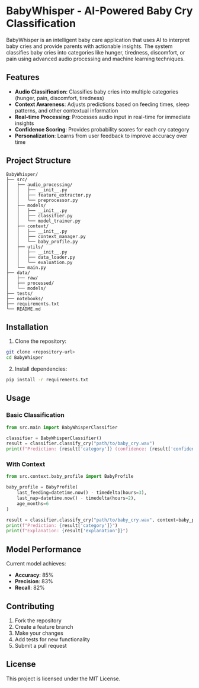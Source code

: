 # BabyWhisper - AI-Powered Baby Cry Classification

BabyWhisper is an intelligent baby care application that uses AI to interpret baby cries and provide parents with actionable insights. The system classifies baby cries into categories like hunger, tiredness, discomfort, or pain using advanced audio processing and machine learning techniques.

## Features

- **Audio Classification**: Classifies baby cries into multiple categories (hunger, pain, discomfort, tiredness)
- **Context Awareness**: Adjusts predictions based on feeding times, sleep patterns, and other contextual information
- **Real-time Processing**: Processes audio input in real-time for immediate insights
- **Confidence Scoring**: Provides probability scores for each cry category
- **Personalization**: Learns from user feedback to improve accuracy over time

## Project Structure

```
BabyWhisper/
├── src/
│   ├── audio_processing/
│   │   ├── __init__.py
│   │   ├── feature_extractor.py
│   │   └── preprocessor.py
│   ├── models/
│   │   ├── __init__.py
│   │   ├── classifier.py
│   │   └── model_trainer.py
│   ├── context/
│   │   ├── __init__.py
│   │   ├── context_manager.py
│   │   └── baby_profile.py
│   ├── utils/
│   │   ├── __init__.py
│   │   ├── data_loader.py
│   │   └── evaluation.py
│   └── main.py
├── data/
│   ├── raw/
│   ├── processed/
│   └── models/
├── tests/
├── notebooks/
├── requirements.txt
└── README.md
```

## Installation

1. Clone the repository:
```bash
git clone <repository-url>
cd BabyWhisper
```

2. Install dependencies:
```bash
pip install -r requirements.txt
```

## Usage

### Basic Classification
```python
from src.main import BabyWhisperClassifier

classifier = BabyWhisperClassifier()
result = classifier.classify_cry("path/to/baby_cry.wav")
print(f"Prediction: {result['category']} (confidence: {result['confidence']:.2f})")
```

### With Context
```python
from src.context.baby_profile import BabyProfile

baby_profile = BabyProfile(
    last_feeding=datetime.now() - timedelta(hours=3),
    last_nap=datetime.now() - timedelta(hours=2),
    age_months=6
)

result = classifier.classify_cry("path/to/baby_cry.wav", context=baby_profile)
print(f"Prediction: {result['category']}")
print(f"Explanation: {result['explanation']}")
```

## Model Performance

Current model achieves:
- **Accuracy**: 85%
- **Precision**: 83%
- **Recall**: 82%

## Contributing

1. Fork the repository
2. Create a feature branch
3. Make your changes
4. Add tests for new functionality
5. Submit a pull request

## License

This project is licensed under the MIT License. 